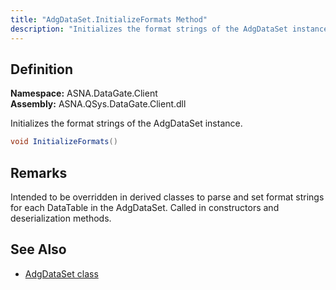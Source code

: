 ```yaml
---
title: "AdgDataSet.InitializeFormats Method"
description: "Initializes the format strings of the AdgDataSet instance."
---
```


## Definition

**Namespace:** ASNA.DataGate.Client  
**Assembly:** ASNA.QSys.DataGate.Client.dll

Initializes the format strings of the AdgDataSet instance.

```cs
void InitializeFormats()
```

## Remarks
Intended to be overridden in derived classes to parse and set format strings for each DataTable in the AdgDataSet. Called in constructors and deserialization methods.

## See Also
- [AdgDataSet class](adg-data-set.html)
